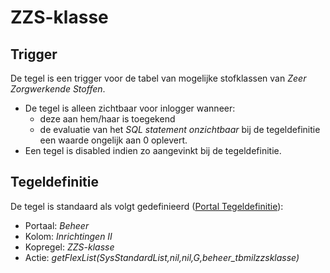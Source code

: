 # ZZS-klasse

## Trigger

De tegel is een trigger voor de tabel van mogelijke stofklassen van *Zeer Zorgwerkende Stoffen*.

- De tegel is alleen zichtbaar voor inlogger wanneer:
  - deze aan hem/haar is toegekend
  - de evaluatie van het *SQL statement onzichtbaar* bij de tegeldefinitie een waarde ongelijk aan 0 oplevert.
- Een tegel is disabled indien zo aangevinkt bij de tegeldefinitie.

## Tegeldefinitie

De tegel is standaard als volgt gedefinieerd ([Portal Tegeldefinitie](../../../../instellen_inrichten/portaldefinitie/portal_tegel.md)):

- Portaal: *Beheer*
- Kolom: *Inrichtingen II*
- Kopregel: *ZZS-klasse*
- Actie: *getFlexList(SysStandardList,nil,nil,G,beheer_tbmilzzsklasse)*
